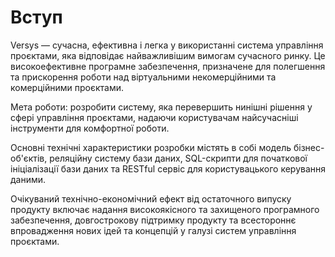 # Вступ

Versys — сучасна, ефективна і легка у використанні система управління проєктами, яка відповідає найважливішим вимогам сучасного ринку. Це високоефективне програмне забезпечення, призначене для полегшення та прискорення роботи над віртуальними некомерційними та комерційними проєктами.

Мета роботи: розробити систему, яка перевершить нинішні рішення у сфері управління проєктами, надаючи користувачам найсучасніші інструменти для комфортної роботи.

Основні технічні характеристики розробки містять в собі модель бізнес-об'єктів, реляційну систему бази даних, SQL-скрипти для початкової ініціалізації бази даних та RESTful сервіс для користувацького керування даними.

Очікуваний технічно-економічний ефект від остаточного випуску продукту включає надання високоякісного та захищеного програмного забезпечення, довгострокову підтримку продукту та всестороннє впровадження нових ідей та концепцій у галузі систем управління проєктами.
